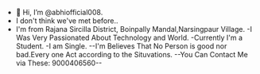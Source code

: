 - 👋 Hi, I’m @abhiofficial008.
- I don't think we've met before..
- I'm from Rajana Sircilla District, Boinpally Mandal,Narsingpaur Village.
-I Was Very Passionated About Technology and World.
-Currently I'm a Student.
-I am Single.
--I'm Believes That No Person is good nor bad.Every one Act according to the Situvations.
--You Can Contact Me via These: 9000406560--


